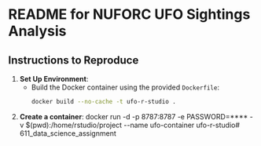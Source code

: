 # README for NUFORC UFO Sightings Analysis

## Instructions to Reproduce

1. **Set Up Environment**:
   - Build the Docker container using the provided `Dockerfile`:
     ```bash
     docker build --no-cache -t ufo-r-studio .  
     
2. **Create a container**:
    docker run -d -p 8787:8787 -e PASSWORD=**** -v $(pwd):/home/rstudio/project --name ufo-container ufo-r-studio# 611_data_science_assignment
